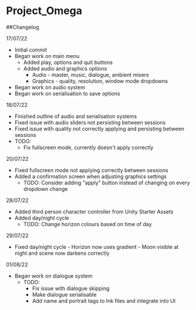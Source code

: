 # Project_Omega
 
##Changelog

17/07/22
- Initial commit
- Began work on main menu
	- Added play, options and quit buttons
	- Added audio and graphics options
		- Audio - master, music, dialogue, ambient mixers
		- Graphics - quality, resolution, window mode dropdowns
- Began work on audio system
- Began work on serialisation to save options

18/07/22
- Finished outline of audio and serialisation systems
- Fixed issue with audio sliders not persisting between sessions
- Fixed issue with quality not correctly applying and persisting between sessions
- TODO: 
	- Fix fullscreen mode, currently doesn't apply correctly
	
20/07/22
- Fixed fullscreen mode not applying correctly between sessions
- Added a confirmation screen when adjusting graphics settings
	- TODO: Consider adding "apply" button instead of changing on every dropdown change
	
28/07/22
- Added third person character controller from Unity Starter Assets
- Added day/night cycle
	- TODO: Change horizon colours based on time of day 
	
29/07/22
- Fixed day/night cycle
		- Horizon now uses gradient
		- Moon visible at night and scene now darkens correctly

01/08/22
- Began work on dialogue system
	- TODO: 
		- Fix issue with dialogue skipping
		- Make dialogue serialisable
		- Add name and portrait tags to Ink files and integrate into UI